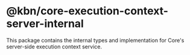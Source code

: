 # @kbn/core-execution-context-server-internal

This package contains the internal types and implementation for Core's server-side execution context service.

